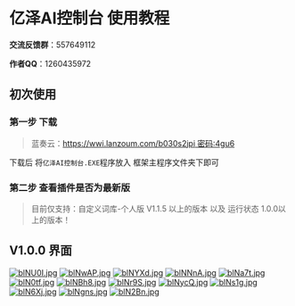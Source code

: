# 亿泽AI控制台 使用教程

**交流反馈群**：557649112

**作者QQ**：1260435972

## 初次使用

### 第一步 下载

> 蓝奏云：[https://wwi.lanzoum.com/b030s2jpi 密码:4gu6](https://wwi.lanzoum.com/b030s2jpi)

下载后 将`亿泽AI控制台.EXE`程序放入 框架主程序文件夹下即可

### 第二步 查看插件是否为最新版

> 目前仅支持：自定义词库-个人版 V1.1.5 以上的版本 以及 运行状态 1.0.0以上的版本！

## V1.0.0 界面
[![blNU0I.jpg](https://s4.ax1x.com/2022/03/01/blNU0I.jpg)](https://imgtu.com/i/blNU0I)
[![blNwAP.jpg](https://s4.ax1x.com/2022/03/01/blNwAP.jpg)](https://imgtu.com/i/blNwAP)
[![blNYXd.jpg](https://s4.ax1x.com/2022/03/01/blNYXd.jpg)](https://imgtu.com/i/blNYXd)
[![blNNnA.jpg](https://s4.ax1x.com/2022/03/01/blNNnA.jpg)](https://imgtu.com/i/blNNnA)
[![blNa7t.jpg](https://s4.ax1x.com/2022/03/01/blNa7t.jpg)](https://imgtu.com/i/blNa7t)
[![blN0tf.jpg](https://s4.ax1x.com/2022/03/01/blN0tf.jpg)](https://imgtu.com/i/blN0tf)
[![blNBh8.jpg](https://s4.ax1x.com/2022/03/01/blNBh8.jpg)](https://imgtu.com/i/blNBh8)
[![blNr9S.jpg](https://s4.ax1x.com/2022/03/01/blNr9S.jpg)](https://imgtu.com/i/blNr9S)
[![blNycQ.jpg](https://s4.ax1x.com/2022/03/01/blNycQ.jpg)](https://imgtu.com/i/blNycQ)
[![blNs1g.jpg](https://s4.ax1x.com/2022/03/01/blNs1g.jpg)](https://imgtu.com/i/blNs1g)
[![blN6Xj.jpg](https://s4.ax1x.com/2022/03/01/blN6Xj.jpg)](https://imgtu.com/i/blN6Xj)
[![blNgns.jpg](https://s4.ax1x.com/2022/03/01/blNgns.jpg)](https://imgtu.com/i/blNgns)
[![blN2Bn.jpg](https://s4.ax1x.com/2022/03/01/blN2Bn.jpg)](https://imgtu.com/i/blN2Bn)
